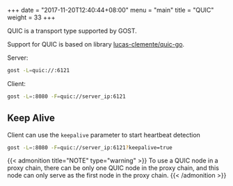 +++
date = "2017-11-20T12:40:44+08:00"
menu = "main"
title = "QUIC"
weight = 33
+++

QUIC is a transport type supported by GOST.

Support for QUIC is based on library [lucas-clemente/quic-go](https://github.com/lucas-clemente/quic-go).

Server:

```bash
gost -L=quic://:6121
```

Client:

```bash
gost -L=:8080 -F=quic://server_ip:6121
```

## Keep Alive

Client can use the `keepalive` parameter to start heartbeat detection

```bash
gost -L=:8080 -F=quic://server_ip:6121?keepalive=true
```

{{< admonition title="NOTE" type="warning" >}}
To use a QUIC node in a proxy chain, there can be only one QUIC node in the proxy chain, and this node can only serve as the first node in the proxy chain.
{{< /admonition >}}
